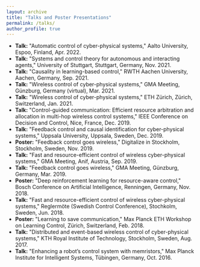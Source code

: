 ```yaml
---
layout: archive
title: "Talks and Poster Presentations"
permalink: /talks/
author_profile: true
---
```


* **Talk:** "Automatic control of cyber-physical systems," Aalto University, Espoo, Finland, Apr. 2022.
* **Talk:** "Systems and control theory for autonomous and interacting agents," University of Stuttgart, Stuttgart, Germany, Nov. 2021.
* **Talk:** "Causality in learning-based control," RWTH Aachen University, Aachen, Germany, Sep. 2021.
* **Talk:** "Wireless control of cyber-physical systems," GMA Meeting, Günzburg, Germany (virtual), Mar. 2021.
* **Talk:** "Wireless control of cyber-physical systems," ETH Zürich, Zürich, Switzerland, Jan. 2021.
* **Talk:** "Control-guided communication: Efficient resource arbitration and allocation in multi-hop wireless control systems," IEEE Conference on Decision and Control, Nice, France, Dec. 2019.
* **Talk:** "Feedback control and causal identification for cyber-physical systems," Uppsala University, Uppsala, Sweden, Dec. 2019.
* **Poster:** "Feedback control goes wireless," Digitalize in Stockholm, Stockholm, Sweden, Nov. 2019.
* **Talk:** "Fast and resource-efficient control of wireless cyber-physical systems," GMA Meeting, Anif, Austria, Sep. 2019.
* **Talk:** "Feedback control goes wireless," GMA Meeting, Günzburg, Germany, Mar. 2019.
* **Poster:** "Deep reinforcement learning for resource-aware control," Bosch Conference on Artificial Intelligence, Renningen, Germany, Nov. 2018.
* **Talk:** "Fast and resource-efficient control of wireless cyber-physical systems," Reglermöte (Swedish Control Conference), Stochkolm, Sweden, Jun. 2018.
* **Poster:** "Learning to save communication," Max Planck ETH Workshop on Learning Control, Zürich, Switzerland, Feb. 2018.
* **Talk:** "Distributed and event-based wireless control of cyber-physical systems," KTH Royal Institute of Technology, Stockholm, Sweden, Aug. 2017.
* **Talk:** "Enhancing a robot’s control system with memristors," Max Planck Institute for Intelligent Systems, Tübingen, Germany, Oct. 2016.
